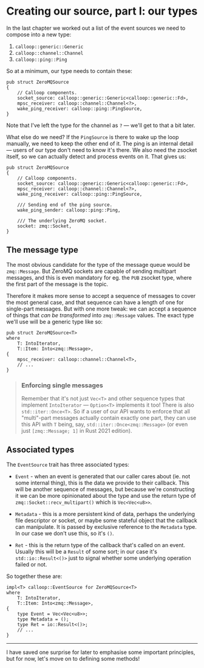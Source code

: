 # Creating our source, part I: our types

In the last chapter we worked out a list of the event sources we need to compose into a new type:

1. `calloop::generic::Generic`
2. `calloop::channel::Channel`
3. `calloop::ping::Ping`

So at a minimum, our type needs to contain these:

```rust,noplayground
pub struct ZeroMQSource
{
    // Calloop components.
    socket_source: calloop::generic::Generic<calloop::generic::Fd>,
    mpsc_receiver: calloop::channel::Channel<?>,
    wake_ping_receiver: calloop::ping::PingSource,
}
```

Note that I've left the type for the channel as `?` — we'll get to that a bit later.

What else do we need? If the `PingSource` is there to wake up the loop manually, we need to keep the other end of it. The ping is an internal detail — users of our type don't need to know it's there. We also need the zsocket itself, so we can actually detect and process events on it. That gives us:

```rust,noplayground
pub struct ZeroMQSource
{
    // Calloop components.
    socket_source: calloop::generic::Generic<calloop::generic::Fd>,
    mpsc_receiver: calloop::channel::Channel<?>,
    wake_ping_receiver: calloop::ping::PingSource,

    /// Sending end of the ping source.
    wake_ping_sender: calloop::ping::Ping,

    /// The underlying ZeroMQ socket.
    socket: zmq::Socket,
}
```

## The message type

The most obvious candidate for the type of the message queue would be `zmq::Message`. But ZeroMQ sockets are capable of sending multipart messages, and this is even mandatory for eg. the `PUB` zsocket type, where the first part of the message is the topic.

Therefore it makes more sense to accept a sequence of messages to cover the most general case, and that sequence can have a length of one for single-part messages. But with one more tweak: we can accept a sequence of things that *can be transformed* into `zmq::Message` values. The exact type we'll use will be a generic type like so:

```rust,noplayground
pub struct ZeroMQSource<T>
where
    T: IntoIterator,
    T::Item: Into<zmq::Message>,
{
    mpsc_receiver: calloop::channel::Channel<T>,
	// ...
}
```

> ### Enforcing single messages
> Remember that it's not just `Vec<T>` and other sequence types that implement `IntoIterator` — `Option<T>` implements it too! There is also `std::iter::Once<T>`. So if a user of our API wants to enforce that all "multi"-part messages actually contain exactly one part, they can use this API with `T` being, say, `std::iter::Once<zmq::Message>` (or even just `[zmq::Message; 1]` in Rust 2021 edition).

## Associated types
The `EventSource` trait has three associated types:

- `Event` - when an event is generated that our caller cares about (ie. not some internal thing), this is the data we provide to their callback. This will be another sequence of messages, but because we're constructing it we can be more opinionated about the type and use the return type of `zmq::Socket::recv_multipart()` which is `Vec<Vec<u8>>`.

- `Metadata` - this is a more persistent kind of data, perhaps the underlying file descriptor or socket, or maybe some stateful object that the callback can manipulate. It is passed by exclusive reference to the `Metadata` type. In our case we don't use this, so it's `()`.

- `Ret` - this is the return type of the callback that's called on an event. Usually this will be a `Result` of some sort; in our case it's `std::io::Result<()>` just to signal whether some underlying operation failed or not.

So together these are:

```rust,noplayground
impl<T> calloop::EventSource for ZeroMQSource<T>
where
    T: IntoIterator,
    T::Item: Into<zmq::Message>,
{
    type Event = Vec<Vec<u8>>;
    type Metadata = ();
    type Ret = io::Result<()>;
    // ...
}
```

----

I have saved one surprise for later to emphasise some important principles, but for now, let's move on to defining some methods!